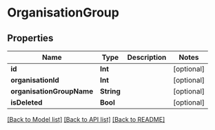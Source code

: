 # OrganisationGroup

## Properties
Name | Type | Description | Notes
------------ | ------------- | ------------- | -------------
**id** | **Int** |  | [optional] 
**organisationId** | **Int** |  | [optional] 
**organisationGroupName** | **String** |  | [optional] 
**isDeleted** | **Bool** |  | [optional] 

[[Back to Model list]](../README.md#documentation-for-models) [[Back to API list]](../README.md#documentation-for-api-endpoints) [[Back to README]](../README.md)


